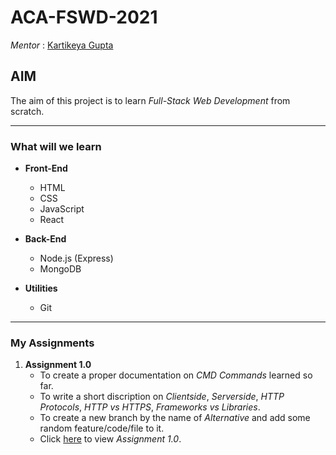 # **ACA-FSWD-2021**
*Mentor* : [Kartikeya Gupta](https://github.com/kartikcode)

## **AIM**

The aim of this project is to learn *Full-Stack Web Development* from scratch.
*****************************
### **What will we learn**

- **Front-End** 
  - HTML
  - CSS
  - JavaScript
  - React

- **Back-End**  
  - Node.js (Express)
  - MongoDB 

- **Utilities**
  - Git
*****************************
### **My Assignments**

1. **Assignment 1.0**  
   - To create a proper documentation on *CMD Commands* learned so far.
   - To write a short discription on *Clientside*, *Serverside*, *HTTP Protocols*, *HTTP vs HTTPS*, *Frameworks vs Libraries*.
   - To create a new branch by the name of *Alternative* and add some random feature/code/file to it.
   - Click [here](https://github.com/Thisisakr47/ACA-FSWD-2021/tree/main/Assignment%201.0) to view *Assignment 1.0*.

